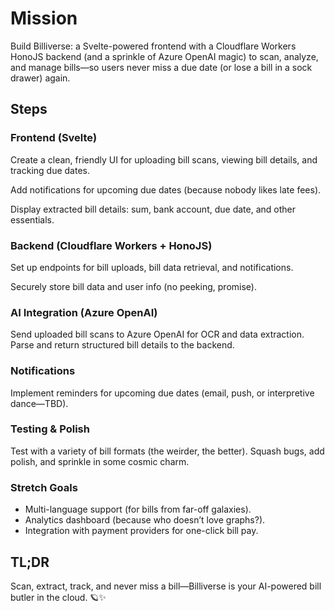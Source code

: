 # Mission

Build Billiverse: a Svelte-powered frontend with a Cloudflare Workers HonoJS backend (and a sprinkle of Azure OpenAI magic) to scan, analyze, and manage bills—so users never miss a due date (or lose a bill in a sock drawer) again.

## Steps

### Frontend (Svelte)

Create a clean, friendly UI for uploading bill scans, viewing bill details, and tracking due dates.

Add notifications for upcoming due dates (because nobody likes late fees).

Display extracted bill details: sum, bank account, due date, and other essentials.

### Backend (Cloudflare Workers + HonoJS)

Set up endpoints for bill uploads, bill data retrieval, and notifications.

Securely store bill data and user info (no peeking, promise).

### AI Integration (Azure OpenAI)

Send uploaded bill scans to Azure OpenAI for OCR and data extraction.
Parse and return structured bill details to the backend.

### Notifications

Implement reminders for upcoming due dates (email, push, or interpretive dance—TBD).

### Testing & Polish

Test with a variety of bill formats (the weirder, the better).
Squash bugs, add polish, and sprinkle in some cosmic charm.

### Stretch Goals

- Multi-language support (for bills from far-off galaxies).
- Analytics dashboard (because who doesn’t love graphs?).
- Integration with payment providers for one-click bill pay.

## TL;DR

Scan, extract, track, and never miss a bill—Billiverse is your AI-powered bill butler in the cloud. 🪐✨
